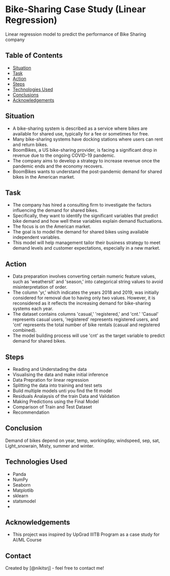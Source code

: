 # Bike-Sharing Case Study (Linear Regression)
Linear regression model to predict the performance of Bike Sharing company
## Table of Contents
* [Situation](#Situation)
* [Task](#Task)
* [Action](#Action)
* [Steps](#Steps)
* [Technologies Used](#technologies-used)
* [Conclusions](#conclusions)
* [Acknowledgements](#acknowledgements)

## Situation
- A bike-sharing system is described as a service where bikes are available for shared use, typically for a fee or sometimes for free.
- Many bike-sharing systems have docking stations where users can rent and return bikes.
- BoomBikes, a US bike-sharing provider, is facing a significant drop in revenue due to the ongoing COVID-19 pandemic.
- The company aims to develop a strategy to increase revenue once the pandemic ends and the economy recovers.
- BoomBikes wants to understand the post-pandemic demand for shared bikes in the American market.

## Task
- The company has hired a consulting firm to investigate the factors influencing the demand for shared bikes.
- Specifically, they want to identify the significant variables that predict bike demand and how well these variables explain demand fluctuations.
- The focus is on the American market.
- The goal is to model the demand for shared bikes using available independent variables.
- This model will help management tailor their business strategy to meet demand levels and customer expectations, especially in a new market.

## Action
- Data preparation involves converting certain numeric feature values, such as 'weathersit' and 'season,' into categorical string values to avoid misinterpretation of order.
- The column 'yr,' which indicates the years 2018 and 2019, was initially considered for removal due to having only two values. However, it is reconsidered as it reflects the increasing demand for bike-sharing systems each year.
- The dataset contains columns 'casual,' 'registered,' and 'cnt.' 'Casual' represents casual users, 'registered' represents registered users, and 'cnt' represents the total number of bike rentals (casual and registered combined).
- The model building process will use 'cnt' as the target variable to predict demand for shared bikes.

## Steps
- Reading and Understading the data
- Visualising the data and make initial inference
- Data Prepration for linear regression
- Splitting the data into training and test sets
- Build multiple models unti you find the fit model
- Residuals Analaysis of the train Data and Validation
- Making Predictions using the Final Model
- Comparison of Train and Test Dataset
- Recommendation
  
## Conclusion
Demand of bikes depend on year, temp, workingday, windspeed, sep, sat, Light_snowrain, Misty, summer and winter.
## Technologies Used
- Panda
- NumPy
- Seaborn
- Matplotlib
- sklearn
- statsmodel
-  
## Acknowledgements
- This project was inspired by UpGrad IIITB Program as a case study for AI/ML Course

## Contact
Created by [@nikitsrj] - feel free to contact me!
